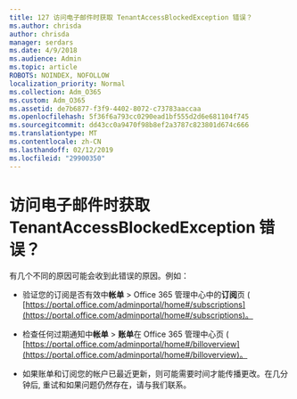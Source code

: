 ```yaml
---
title: 127 访问电子邮件时获取 TenantAccessBlockedException 错误？
ms.author: chrisda
author: chrisda
manager: serdars
ms.date: 4/9/2018
ms.audience: Admin
ms.topic: article
ROBOTS: NOINDEX, NOFOLLOW
localization_priority: Normal
ms.collection: Adm_O365
ms.custom: Adm_O365
ms.assetid: de7b6877-f3f9-4402-8072-c73783aaccaa
ms.openlocfilehash: 5f36f6a793cc0290ead1bf555d2d6e681104f745
ms.sourcegitcommit: dd43cc0a9470f98b8ef2a3787c823801d674c666
ms.translationtype: MT
ms.contentlocale: zh-CN
ms.lasthandoff: 02/12/2019
ms.locfileid: "29900350"
---
```

# <a name="getting-a-tenantaccessblockedexception-error-when-accessing-email"></a>访问电子邮件时获取 TenantAccessBlockedException 错误？

有几个不同的原因可能会收到此错误的原因。例如：
  
- 验证您的订阅是否有效中**帐单** \> Office 365 管理中心中的**订阅**页 ( [https://portal.office.com/adminportal/home#/subscriptions](https://portal.office.com/adminportal/home#/subscriptions)。
    
- 检查任何过期通知中**帐单** \> **账单**在 Office 365 管理中心页 ( [https://portal.office.com/adminportal/home#/billoverview](https://portal.office.com/adminportal/home#/billoverview)。
    
- 如果账单和订阅您的帐户已最近更新，则可能需要时间才能传播更改。在几分钟后, 重试和如果问题仍然存在，请与我们联系。
    

